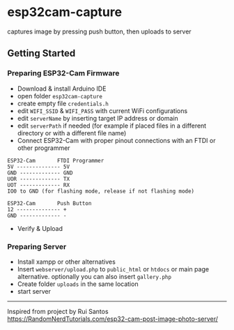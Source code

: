 # esp32cam-capture

captures image by pressing push button, then uploads to server

## Getting Started
### Preparing ESP32-Cam Firmware
- Download & install Arduino IDE
- open folder `esp32cam-capture`
- create empty file `credentials.h`
- edit `WIFI_SSID` & `WIFI_PASS` with current WiFi configurations
- edit `serverName` by inserting target IP address or domain
- edit `serverPath` if needed (for example if placed files in a different directory or with a different file name)
- Connect ESP32-Cam with proper pinout connections with an FTDI or other programmer

```
ESP32-Cam       FTDI Programmer
5V -------------- 5V
GND ------------- GND
UOR ------------- TX
UOT ------------- RX
IO0 to GND (for flashing mode, release if not flashing mode)

ESP32-Cam       Push Button
12 -------------- +
GND ------------- -
```

- Verify & Upload

### Preparing Server
- Install xampp or other alternatives
- Insert `webserver/upload.php` to `public_html` or `htdocs` or main page alternative. optionally you can also insert `gallery.php`
- Create folder `uploads` in the same location
- start server

---

Inspired from project by Rui Santos https://RandomNerdTutorials.com/esp32-cam-post-image-photo-server/
